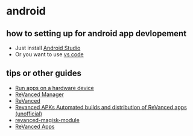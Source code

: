 # android

## how to setting up for android app devlopement

* Just install [Android Studio](https://developer.android.com/studio)
* Or you want to use [vs code](https://code.visualstudio.com/)

## tips or other guides

* [Run apps on a hardware device](https://developer.android.com/studio/run/device)
* [ReVanced Manager](https://revanced.app/download)
* [ReVanced](https://github.com/ReVanced)
* [Revanced APKs Automated builds and distribution of ReVanced apps (unofficial)](https://github.com/revanced-apks)
* [revanced-magisk-module](https://github.com/j-hc/revanced-magisk-module)
* [ReVanced Apps](https://revanced-apks.pages.dev/)
